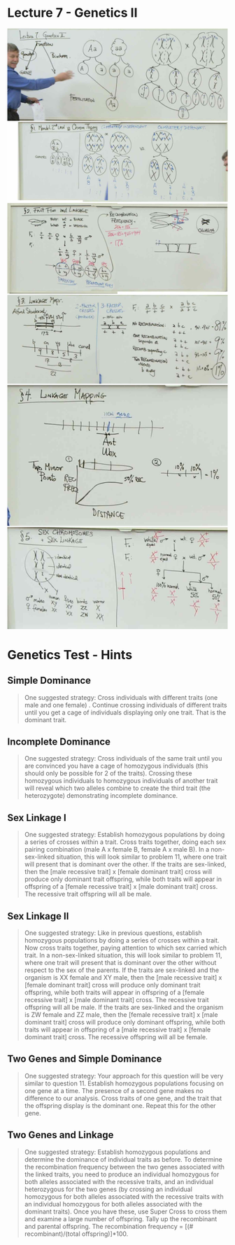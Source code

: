 # Lecture 7 - Genetics II
![](./G07_1.jpg)
![](./G07_2.jpg)
![](./G07_3.jpg)
![](./G07_4.jpg)
![](./G07_5.jpg)
![](./G07_6.jpg)

# Genetics Test - Hints
## Simple Dominance
> One suggested strategy: Cross individuals with different traits (one male and one female) . Continue crossing individuals of different traits until you get a cage of individuals displaying only one trait. That is the dominant trait.

## Incomplete Dominance
> One suggested strategy: Cross individuals of the same trait until you are convinced you have a cage of homozygous individuals (this should only be possible for 2 of the traits). Crossing these homozygous individuals to homozygous individuals of another trait will reveal which two alleles combine to create the third trait (the heterozygote) demonstrating incomplete dominance.

## Sex Linkage I
> One suggested strategy: Establish homozygous populations by doing a series of crosses within a trait. Cross traits together, doing each sex pairing combination (male A x female B, female A x male B). In a non-sex-linked situation, this will look similar to problem 11, where one trait will present that is dominant over the other. If the traits are sex-linked, then the [male recessive trait] x [female dominant trait] cross will produce only dominant trait offspring, while both traits will appear in offspring of a [female recessive trait] x [male dominant trait] cross. The recessive trait offspring will all be male.

## Sex Linkage II
> One suggested strategy: Like in previous questions, establish homozygous populations by doing a series of crosses within a trait. Now cross traits together, paying attention to which sex carried which trait. In a non-sex-linked situation, this will look similar to problem 11, where one trait will present that is dominant over the other without respect to the sex of the parents. If the traits are sex-linked and the organism is XX female and XY male, then the [male recessive trait] x [female dominant trait] cross will produce only dominant trait offspring, while both traits will appear in offspring of a [female recessive trait] x [male dominant trait] cross. The recessive trait offspring will all be male. If the traits are sex-linked and the organism is ZW female and ZZ male, then the [female recessive trait] x [male dominant trait] cross will produce only dominant offspring, while both traits will appear in offspring of a [male recessive trait] x [female dominant trait] cross. The recessive offspring will all be female.

## Two Genes and Simple Dominance
> One suggested strategy: Your approach for this question will be very similar to question 11. Establish homozygous populations focusing on one gene at a time. The presence of a second gene makes no difference to our analysis. Cross traits of one gene, and the trait that the offspring display is the dominant one. Repeat this for the other gene.

## Two Genes and Linkage
> One suggested strategy: Establish homozygous populations and determine the dominance of individual traits as before. To determine the recombination frequency between the two genes associated with the linked traits, you need to produce an individual homozygous for both alleles associated with the recessive traits, and an individual heterozygous for the two genes (by crossing an individual homozygous for both alleles associated with the recessive traits with an individual homozygous for both alleles associated with the dominant traits). Once you have these, use Super Cross to cross them and examine a large number of offspring. Tally up the recombinant and parental offspring. The recombination frequency = [(# recombinant)/(total offspring)]*100.
